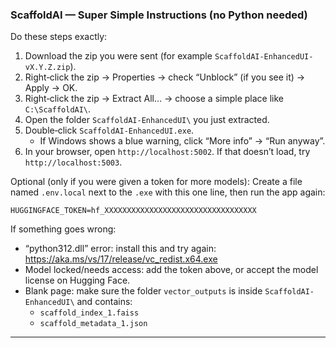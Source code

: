 ### ScaffoldAI — Super Simple Instructions (no Python needed)

Do these steps exactly:
1) Download the zip you were sent (for example `ScaffoldAI-EnhancedUI-vX.Y.Z.zip`).
2) Right‑click the zip → Properties → check “Unblock” (if you see it) → Apply → OK.
3) Right‑click the zip → Extract All… → choose a simple place like `C:\ScaffoldAI\`.
4) Open the folder `ScaffoldAI-EnhancedUI\` you just extracted.
5) Double‑click `ScaffoldAI-EnhancedUI.exe`.
   - If Windows shows a blue warning, click “More info” → “Run anyway”.
6) In your browser, open `http://localhost:5002`. If that doesn’t load, try `http://localhost:5003`.

Optional (only if you were given a token for more models):
Create a file named `.env.local` next to the `.exe` with this one line, then run the app again:
```dotenv
HUGGINGFACE_TOKEN=hf_XXXXXXXXXXXXXXXXXXXXXXXXXXXXXXXXXX
```

If something goes wrong:
- “python312.dll” error: install this and try again: https://aka.ms/vs/17/release/vc_redist.x64.exe
- Model locked/needs access: add the token above, or accept the model license on Hugging Face.
- Blank page: make sure the folder `vector_outputs` is inside `ScaffoldAI-EnhancedUI\` and contains:
  - `scaffold_index_1.faiss`
  - `scaffold_metadata_1.json`

---